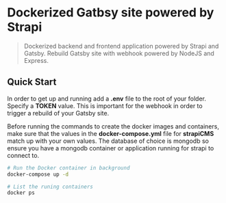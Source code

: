 # Dockerized Gatbsy site powered by Strapi

> Dockerized backend and frontend application powered by Strapi and Gatsby. Rebuild Gatsby site with webhook powered by NodeJS and Express.

## Quick Start

In order to get up and running add a **.env** file to the root of your folder. Specify a **TOKEN** value. This is important for the webhook in order to trigger a rebuild of your Gatsby site.

Before running the commands to create the docker images and containers, make sure that
the values in the **docker-compose.yml** file for **strapiCMS** match up with your own values. The database of choice is mongodb so ensure you have a mongodb container or application running for strapi to connect to.

```bash
# Run the Docker container in background
docker-compose up -d

# List the runing containers
docker ps

```
